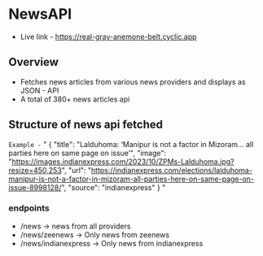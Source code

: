 # NewsAPI

- Live link - https://real-gray-anemone-belt.cyclic.app
  
## Overview 
- Fetches news articles from various news providers and displays as JSON - API
- A total of 380+ news articles api

## Structure of news api fetched

`Example -`
"
{
    "title": "Lalduhoma: ‘Manipur is not a factor in Mizoram… all parties here on same page on issue’",
    "image": "https://images.indianexpress.com/2023/10/ZPMs-Lalduhoma.jpg?resize=450,253",
    "url": "https://indianexpress.com/elections/lalduhoma-manipur-is-not-a-factor-in-mizoram-all-parties-here-on-same-page-on-issue-8998128/",
    "source": "indianexpress"
}
"

### endpoints
- /news -> news from all providers
- /news/zeenews -> Only news from zeenews
- /news/indianexpress -> Only news from indianexpress

